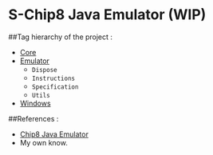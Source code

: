S-Chip8 Java Emulator (WIP)
=========

##Tag hierarchy of the project :

* [Core](https://github.com/victorakamon/emulators/tree/master/chip8/src/framework.core)
* [Emulator](https://github.com/victorakamon/emulators/tree/master/chip8/src/emulator)
  * ```Dispose```
  * ```Instructions```
  * ```Specification```
  * ```Utils ```
* [Windows](https://github.com/victorakamon/emulators/tree/master/chip8/src/framework.windows)


##References :

* [Chip8 Java Emulator](https://github.com/vicboma1/emulators/blob/master/chip8/README.md#references-)
* My own know.
